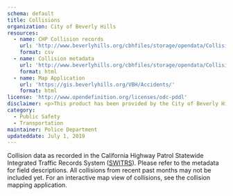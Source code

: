 ```yaml
---
schema: default
title: Collisions
organization: City of Beverly Hills
resources:
  - name: CHP Collision records
    url: 'http://www.beverlyhills.org/cbhfiles/storage/opendata/CollisionRecords.csv'
    format: csv  
  - name: Collision metadata
    url: 'http://www.beverlyhills.org/cbhfiles/storage/opendata/CollisionsMetadata.html'
    format: html
  - name: Map Application
    url: 'https://gis.beverlyhills.org/VBH/Accidents/'
    format: html
license: 'http://www.opendefinition.org/licenses/odc-pddl'
disclaimer: <p>This product has been provided by the City of Beverly Hills on as as-is basis for informational purposes. No warranty is made by the City of Beverly Hills regarding specific accuracy, completeness, or fitness for any particular purpose or use of any data made available on the City’s Open Data Portal. The City reserves the right to discontinue availability of content on the Open Data Portal at any time and for any reason.</p> <p>Not all collisions that occur in Beverly Hills are included in the data. Only those collisions that meet the reporting criteria for Beverly Hills to send to CHP are included.</p>
category:
  - Public Safety
  - Transportation
maintainer: Police Department
updateddate: July 1, 2019
---
```

Collision data as recorded in the California Highway Patrol Statewide Integrated Traffic Records System (<a href="http://iswitrs.chp.ca.gov/Reports/jsp/CollisionReports.jsp" target="_blank">SWITRS</a>). Please refer to the metadata for field descriptions. All collisions from recent past months may not be included yet. For an interactive map view of collisions, see the collision mapping application. <small style="font-size:0;">accident wreck</small>
